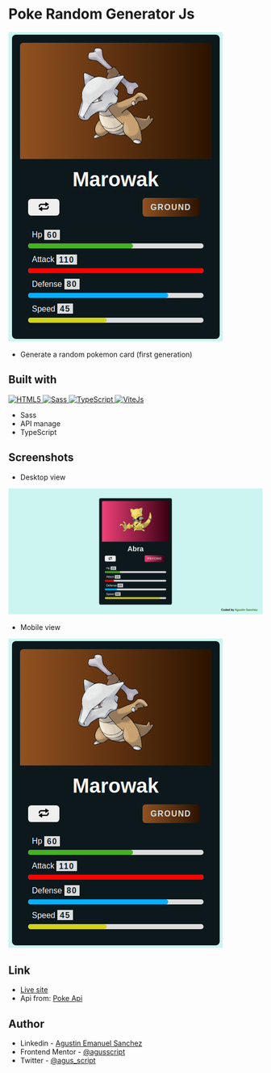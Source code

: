 # Poke Random Generator Js

![](assets/screenshots/mobile-card.png)

- Generate a random pokemon card (first generation)

## Built with

<p>
 <a href="https://developer.mozilla.org/en-US/docs/Glossary/HTML">
  <img src="https://img.shields.io/badge/-HTML5-E34F26?style=flat-square&logo=html5&logoColor=white" height="30" alt="HTML5"/>
 </a>
 <a href="https://sass-lang.com/">
  <img src="https://img.shields.io/badge/-Sass-ff69b4?style=flat-square&logo=SASS&logoColor=white" height="30" alt="Sass"/>
 </a>
 <a href="https://www.typescriptlang.org/">
  <img src="https://img.shields.io/badge/-TypeScript-007acc?style=flat-square&logo=TypeScript&logoColor=white" height="30" alt="TypeScript"/>
 </a>
 <a href="https://vitejs.dev/">
  <img src="https://img.shields.io/badge/-ViteJS-purple?style=flat-square&logo=Vite&logoColor=white" height="30" alt="ViteJs"/>
 </a>
</p>

- Sass
- API manage
- TypeScript

## Screenshots

- Desktop view

![](assets/screenshots/abra-card-desktop.png)

- Mobile view

![](assets/screenshots/mobile-card.png)

## Link

- [Live site](https://poke-random-generator-js.vercel.app/)
- Api from: [Poke Api](https://pokeapi.co/)

## Author

- Linkedin - [Agustin Emanuel Sanchez](https://www.linkedin.com/in/agustin-emanuel-sanchez-4b2807240/)
- Frontend Mentor - [@agusscript](https://www.frontendmentor.io/profile/agusscript)
- Twitter - [@agus_script](https://twitter.com/agus_script)
